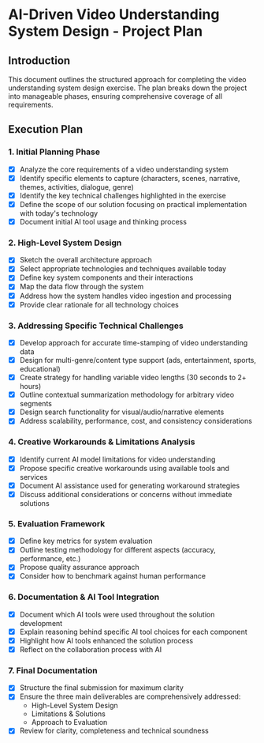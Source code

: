 # AI-Driven Video Understanding System Design - Project Plan

## Introduction

This document outlines the structured approach for completing the video understanding system design exercise. The plan breaks down the project into manageable phases, ensuring comprehensive coverage of all requirements.

## Execution Plan

### 1. Initial Planning Phase

- [x] Analyze the core requirements of a video understanding system
- [x] Identify specific elements to capture (characters, scenes, narrative, themes, activities, dialogue, genre)
- [x] Identify the key technical challenges highlighted in the exercise
- [x] Define the scope of our solution focusing on practical implementation with today's technology
- [x] Document initial AI tool usage and thinking process

### 2. High-Level System Design

- [x] Sketch the overall architecture approach
- [x] Select appropriate technologies and techniques available today
- [x] Define key system components and their interactions
- [x] Map the data flow through the system
- [x] Address how the system handles video ingestion and processing
- [x] Provide clear rationale for all technology choices

### 3. Addressing Specific Technical Challenges

- [x] Develop approach for accurate time-stamping of video understanding data
- [x] Design for multi-genre/content type support (ads, entertainment, sports, educational)
- [x] Create strategy for handling variable video lengths (30 seconds to 2+ hours)
- [x] Outline contextual summarization methodology for arbitrary video segments
- [x] Design search functionality for visual/audio/narrative elements
- [x] Address scalability, performance, cost, and consistency considerations

### 4. Creative Workarounds & Limitations Analysis

- [x] Identify current AI model limitations for video understanding
- [x] Propose specific creative workarounds using available tools and services
- [x] Document AI assistance used for generating workaround strategies
- [x] Discuss additional considerations or concerns without immediate solutions

### 5. Evaluation Framework

- [x] Define key metrics for system evaluation
- [x] Outline testing methodology for different aspects (accuracy, performance, etc.)
- [x] Propose quality assurance approach
- [x] Consider how to benchmark against human performance

### 6. Documentation & AI Tool Integration

- [x] Document which AI tools were used throughout the solution development
- [x] Explain reasoning behind specific AI tool choices for each component
- [x] Highlight how AI tools enhanced the solution process
- [x] Reflect on the collaboration process with AI

### 7. Final Documentation

- [x] Structure the final submission for maximum clarity
- [x] Ensure the three main deliverables are comprehensively addressed:
  - High-Level System Design
  - Limitations & Solutions
  - Approach to Evaluation
- [x] Review for clarity, completeness and technical soundness

